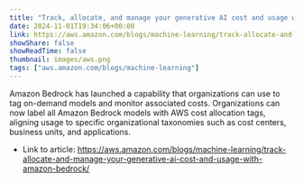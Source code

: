 ```yaml
---
title: "Track, allocate, and manage your generative AI cost and usage with Amazon Bedrock"
date: 2024-11-01T19:34:06+00:00
link: https://aws.amazon.com/blogs/machine-learning/track-allocate-and-manage-your-generative-ai-cost-and-usage-with-amazon-bedrock/
showShare: false
showReadTime: false
thumbnail: images/aws.png
tags: ["aws.amazon.com/blogs/machine-learning"]
---
```

Amazon Bedrock has launched a capability that organizations can use to tag on-demand models and monitor associated costs. Organizations can now label all Amazon Bedrock models with AWS cost allocation tags, aligning usage to specific organizational taxonomies such as cost centers, business units, and applications.

- Link to article: https://aws.amazon.com/blogs/machine-learning/track-allocate-and-manage-your-generative-ai-cost-and-usage-with-amazon-bedrock/
